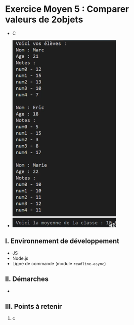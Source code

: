 # Exercice Moyen 5 : Comparer valeurs de 2objets

- C
  
- ![capture exo5](ex5.png)

## I. Environnement de développement

* JS
* Node.js
* Ligne de commande (module `readline-async`)

## II. Démarches
- 


## III. Points à retenir

1. c